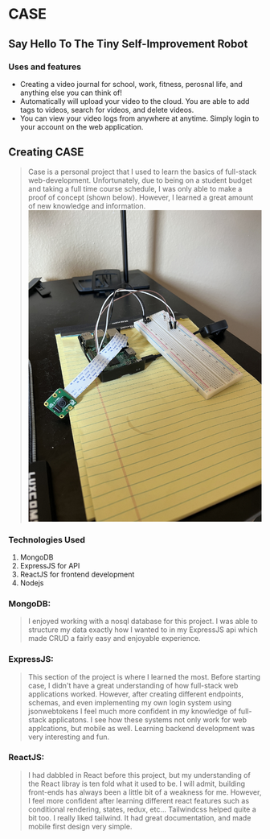 # CASE

## Say Hello To The Tiny Self-Improvement Robot

### Uses and features

- Creating a video journal for school, work, fitness, perosnal life, and anything else you can think of!
- Automatically will upload your video to the cloud. You are able to add tags to videos, search for videos, and delete videos.
- You can view your video logs from anywhere at anytime. Simply login to your account on the web application.

## Creating CASE

> Case is a personal project that I used to learn the basics of full-stack web-development. Unfortunately, due to being on a student budget and taking a full time course schedule, I was only able to make a proof of concept (shown below). However, I learned a great amount of new knowledge and information.
> ![Alt text](images/Case.jpg)

### Technologies Used

1. MongoDB
2. ExpressJS for API
3. ReactJS for frontend development
4. Nodejs

### MongoDB:

> I enjoyed working with a nosql database for this project. I was able to structure my data exactly how I wanted to in my ExpressJS api which made CRUD a fairly easy and enjoyable experience.

### ExpressJS:

> This section of the project is where I learned the most. Before starting case, I didn't have a great understanding of how full-stack web applications worked. However, after creating different endpoints, schemas, and even implementing my own login system using jsonwebtokens I feel much more confident in my knowledge of full-stack applicatons. I see how these systems not only work for web applcations, but mobile as well. Learning backend development was very interesting and fun.

### ReactJS:

> I had dabbled in React before this project, but my understanding of the React libray is ten fold what it used to be. I will admit, building front-ends has always been a little bit of a weakness for me. However, I feel more confident after learning different react features such as conditional rendering, states, redux, etc... Tailwindcss helped quite a bit too. I really liked tailwind. It had great documentation, and made mobile first design very simple.
